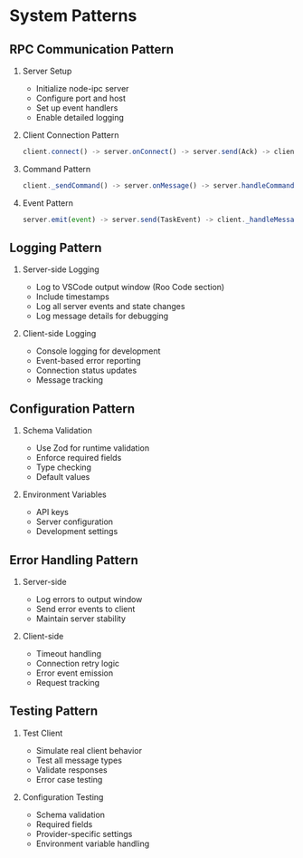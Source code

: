 # System Patterns

## RPC Communication Pattern

1. Server Setup

    - Initialize node-ipc server
    - Configure port and host
    - Set up event handlers
    - Enable detailed logging

2. Client Connection Pattern

    ```typescript
    client.connect() -> server.onConnect() -> server.send(Ack) -> client.emit("connect")
    ```

3. Command Pattern

    ```typescript
    client._sendCommand() -> server.onMessage() -> server.handleCommand() -> server.send(TaskResponse) -> client._handleMessage()
    ```

4. Event Pattern

    ```typescript
    server.emit(event) -> server.send(TaskEvent) -> client._handleMessage() -> client.emit(event)
    ```

## Logging Pattern

1. Server-side Logging

    - Log to VSCode output window (Roo Code section)
    - Include timestamps
    - Log all server events and state changes
    - Log message details for debugging

2. Client-side Logging
    - Console logging for development
    - Event-based error reporting
    - Connection status updates
    - Message tracking

## Configuration Pattern

1. Schema Validation

    - Use Zod for runtime validation
    - Enforce required fields
    - Type checking
    - Default values

2. Environment Variables
    - API keys
    - Server configuration
    - Development settings

## Error Handling Pattern

1. Server-side

    - Log errors to output window
    - Send error events to client
    - Maintain server stability

2. Client-side
    - Timeout handling
    - Connection retry logic
    - Error event emission
    - Request tracking

## Testing Pattern

1. Test Client

    - Simulate real client behavior
    - Test all message types
    - Validate responses
    - Error case testing

2. Configuration Testing
    - Schema validation
    - Required fields
    - Provider-specific settings
    - Environment variable handling
